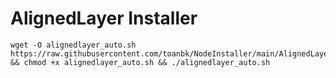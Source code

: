 # AlignedLayer Installer


    wget -O alignedlayer_auto.sh https://raw.githubusercontent.com/toanbk/NodeInstaller/main/AlignedLayer/alignedlayer_auto.sh && chmod +x alignedlayer_auto.sh && ./alignedlayer_auto.sh

